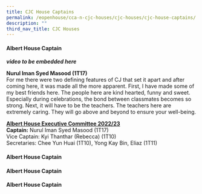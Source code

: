 ```yaml
---
title: CJC House Captains
permalink: /eopenhouse/cca-n-cjc-houses/cjc-houses/cjc-house-captains/
description: ""
third_nav_title: CJC Houses
---
```

#### **Albert House Captain**

***video to be embedded here***

**Nurul Iman Syed Masood (1T17)** <br>
For me there were two defining features of CJ that set it apart and after coming here, it was made all the more apparent. First, I have made some of my best friends here. The people here are kind hearted, funny and sweet. Especially during celebrations, the bond between classmates becomes so strong. Next, it will have to be the teachers. The teachers here are extremely caring. They will go above and beyond to ensure your well-being.  

  

**<u>Albert House Executive Committee 2022/23</u>** <br>
**Captain:**&nbsp;Nurul Iman Syed Masood (1T17) <br>
Vice Captain: Kyi Thanthar (Rebecca) (1T10) <br>
Secretaries: Chee Yun Huai (1T10), Yong Kay Bin, Eliaz (1T11)

#### **Albert House Captain**


#### **Albert House Captain**


#### **Albert House Captain**
